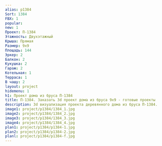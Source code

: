```yaml
---
alias: p1384
Sort: 1384
FBX: 1
popular: 
new: 1
Проект: П-1384
Этажность: Двухэтажный
Крыша: Прямая
Размер: 9х9
Площадь: 144
Эркер: 2
Балкон: 2
Кукушка: 2
Гараж: 2
Котельная: 1
Терраса: 1
В чашу: 2
layout: project
hidemenu: 1
h1: Проект дома из бруса П-1384
title: П-1384. Заказать 3d проект дома из бруса 9х9 - готовые проекты
description: 3d визуализация проекта деревянного дома из бруса П-1384. Площадь 144 м2, размер 9х9. Вы можете внести любые изменения в проект.
image1: project/p1384/1384_1.jpg
image2: project/p1384/1384_2.jpg
image3: project/p1384/1384_3.jpg
image4: project/p1384/1384_4.jpg
plan1: project/p1384/p1384-1.jpg
plan2: project/p1384/p1384-2.jpg
planl: project/p1384/p1384-f.jpg
---
```

